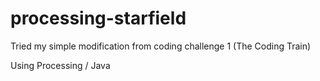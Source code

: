 # processing-starfield
Tried my simple modification from coding challenge 1 (The Coding Train)

Using Processing / Java
